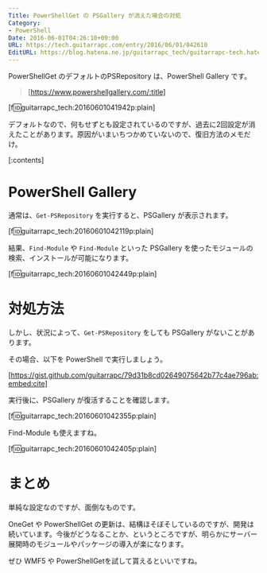 ```yaml
---
Title: PowerShellGet の PSGallery が消えた場合の対処
Category:
- PowerShell
Date: 2016-06-01T04:26:10+09:00
URL: https://tech.guitarrapc.com/entry/2016/06/01/042610
EditURL: https://blog.hatena.ne.jp/guitarrapc_tech/guitarrapc-tech.hatenablog.com/atom/entry/6653812171399142678
---
```


PowerShellGet のデフォルトのPSRepository は、PowerShell Gallery です。

> [https://www.powershellgallery.com/:title]

[f:id:guitarrapc_tech:20160601041942p:plain]

デフォルトなので、何もせずとも設定されているのですが、過去に2回設定が消えたことがあります。原因がいまいちつかめていないので、復旧方法のメモだけ。


[:contents]

# PowerShell Gallery

通常は、`Get-PSRepository` を実行すると、PSGallery が表示されます。

[f:id:guitarrapc_tech:20160601042119p:plain]

結果、`Find-Module` や `Find-Module` といった PSGallery を使ったモジュールの検索、インストールが可能になります。

[f:id:guitarrapc_tech:20160601042449p:plain]

# 対処方法

しかし、状況によって、`Get-PSRepository` をしても PSGallery がないことがあります。

その場合、以下を PowerShell で実行しましょう。

[https://gist.github.com/guitarrapc/79d31b8cd02649075642b77c4ae796ab:embed:cite]

実行後に、PSGallery が復活することを確認します。

[f:id:guitarrapc_tech:20160601042355p:plain]

Find-Module も使えますね。

[f:id:guitarrapc_tech:20160601042405p:plain]

# まとめ

単純な設定なのですが、面倒なものです。

OneGet や PowerShellGet の更新は、結構ほそぼそしているのですが、開発は続いています。今後がどうなることか、というところですが、明らかにサーバー展開時のモジュールやパッケージの導入が楽になります。

ぜひ WMF5 や PowerShellGetを試して貰えるといいですね。
